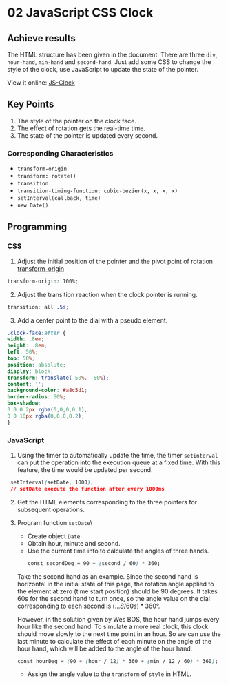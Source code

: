 # 02 JavaScript CSS Clock

## Achieve results

The HTML structure has been given in the document. There are three ``div``, `hour-hand`, `min-hand` and `second-hand`. Just add some CSS to change the style of the clock, use JavaScript to update the state of the pointer.

View it online: [JS-Clock](https://kongpeter.github.io/JavaScript30/02-Clock)




## Key Points

1. The style of the pointer on the clock face. 
2. The effect of rotation gets the real-time time.
3. The state of the pointer is updated every second.


### Corresponding Characteristics

- `transform-origin`
- `transform: rotate()`
- `transition`
- `transition-timing-function: cubic-bezier(x, x, x, x)`
- `setInterval(callback, time)`
- `new Date()`


## Programming

### CSS

1. Adjust the initial position of the pointer and the pivot point of rotation [transform-origin](https://developer.mozilla.org/en-US/docs/Web/CSS/transform-origin)

```css
transform-origin: 100%;
```

2. Adjust the transition reaction when the clock pointer is running. 

```css
transition: all .5s;
```

3. Add a center point to the dial with a pseudo element.

```css
.clock-face:after {
width: .8em;
height: .8em;
left: 50%;
top: 50%;
position: absolute;
display: block;
transform: translate(-50%, -50%);
content: '';
background-color: #a8c5d1;
border-radius: 50%;
box-shadow:
0 0 0 2px rgba(0,0,0,0.1),
0 0 10px rgba(0,0,0,0.2);
}
```


### JavaScript

1. Using the timer to automatically update the time, the timer `setinterval` can put the operation into the execution queue at a fixed time. With this feature, the time would be updated per second.

```css
 setInterval(setDate, 1000);
 // setDate execute the function after every 1000ms
 ```

2. Get the HTML elements corresponding to the three pointers for subsequent operations.


3. Program function `setDate`\
    * Create object `Date`
    * Obtain hour, minute and second.
    * Use the current time info to calculate the angles of three hands.
        ```css
        const secondDeg = 90 + (second / 60) * 360;
    Take the second hand as an example. Since the second hand is horizontal in the initial state of this page, the rotation angle applied to the element at zero (time start position) should be 90 degrees. It takes 60s for the second hand to turn once, so the angle value on the dial corresponding to each second is $(... S / 60s) * 360 °$.

    However, in the solution given by Wes BOS, the hour hand jumps every hour like the second hand. To simulate a more real clock, this clock should move slowly to the next time point in an hour. So we can use the last minute to calculate the effect of each minute on the angle of the hour hand, which will be added to the angle of the hour hand.

    ```css
    const hourDeg = (90 + (hour / 12) * 360 + (min / 12 / 60) * 360);
    ```
    * Assign the angle value to the `transform` of `style` in HTML.
